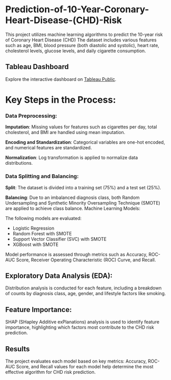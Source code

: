 # Prediction-of-10-Year-Coronary-Heart-Disease-(CHD)-Risk
This project utilizes machine learning algorithms to predict the 10-year risk of Coronary Heart Disease (CHD)
The dataset includes various features such as age, BMI, blood pressure (both diastolic and systolic), heart rate, cholesterol levels, glucose levels, and daily cigarette consumption.

## Tableau Dashboard
Explore the interactive dashboard on [Tableau Public](https://public.tableau.com/views/PredictionofC_H_DusingMachineLearning/CHD?:language=en-US&:sid=&:redirect=auth&:display_count=n&:origin=viz_share_link).

# Key Steps in the Process:
### Data Preprocessing:

**Imputation**: Missing values for features such as cigarettes per day, total cholesterol, and BMI are handled using mean imputation.

**Encoding and Standardization**: Categorical variables are one-hot encoded, and numerical features are standardized.

**Normalization**: Log transformation is applied to normalize data distributions.

### Data Splitting and Balancing:

**Split**: The dataset is divided into a training set (75%) and a test set (25%).

**Balancing**: Due to an imbalanced diagnosis class, both Random Undersampling and Synthetic Minority Oversampling Technique (SMOTE) are applied to achieve class balance.
Machine Learning Models:

The following models are evaluated: 
- Logistic Regression
- Random Forest with SMOTE
- Support Vector Classifier (SVC) with SMOTE
- XGBoost with SMOTE

Model performance is assessed through metrics such as Accuracy, ROC-AUC Score, Receiver Operating Characteristic (ROC) Curve, and Recall.

## Exploratory Data Analysis (EDA):

Distribution analysis is conducted for each feature, including a breakdown of counts by diagnosis class, age, gender, and lifestyle factors like smoking.

## Feature Importance:
SHAP (SHapley Additive exPlanations) analysis is used to identify feature importance, highlighting which factors most contribute to the CHD risk prediction.

## Results
The project evaluates each model based on key metrics: Accuracy, ROC-AUC Score, and Recall values for each model help determine the most effective algorithm for CHD risk prediction.
